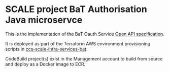 # SCALE project BaT Authorisation Java microservce

This is the implementation of the BaT Oauth Service [Open API specification](https://github.com/Crown-Commercial-Service/ccs-scale-api-definitions/blob/master/bat/oauth.yaml).

It is deployed as part of the Terraform AWS environment provisioning scripts in [ccs-scale-infra-services-bat](https://github.com/Crown-Commercial-Service/ccs-scale-infra-services-bat).

CodeBuild project(s) exist in the Management account to build from source and deploy as a Docker image to ECR.
